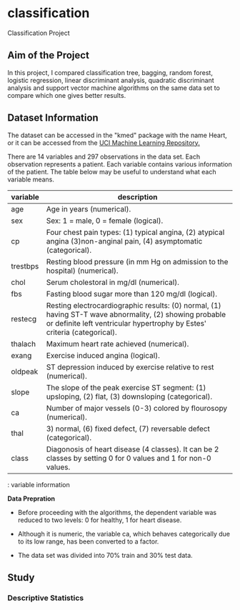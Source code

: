 # classification

Classification Project

## Aim of the Project

In this project, I compared classification tree, bagging, random forest, logistic regression, linear discriminant analysis, quadratic discriminant analysis and support vector machine algorithms on the same data set to compare which one gives better results.

## Dataset Information

The dataset can be accessed in the "kmed" package with the name Heart, or it can be accessed from the [UCI Machine Learning Repository.](https://archive.ics.uci.edu/ml/datasets/Heart+Disease)

There are 14 variables and 297 observations in the data set. Each observation represents a patient. Each variable contains various information of the patient. The table below may be useful to understand what each variable means.

| variable | description                                                                                                                                                                         |
|----------------|--------------------------------------------------------|
| age      | Age in years (numerical).                                                                                                                                                           |
| sex      | Sex: 1 = male, 0 = female (logical).                                                                                                                                                |
| cp       | Four chest pain types: (1) typical angina, (2) atypical angina (3)non-anginal pain, (4) asymptomatic (categorical).                                                                 |
| trestbps | Resting blood pressure (in mm Hg on admission to the hospital) (numerical).                                                                                                         |
| chol     | Serum cholestoral in mg/dl (numerical).                                                                                                                                             |
| fbs      | Fasting blood sugar more than 120 mg/dl (logical).                                                                                                                                  |
| restecg  | Resting electrocardiographic results: (0) normal, (1) having ST-T wave abnormality, (2) showing probable or definite left ventricular hypertrophy by Estes' criteria (categorical). |
| thalach  | Maximum heart rate achieved (numerical).                                                                                                                                            |
| exang    | Exercise induced angina (logical).                                                                                                                                                  |
| oldpeak  | ST depression induced by exercise relative to rest (numerical).                                                                                                                     |
| slope    | The slope of the peak exercise ST segment: (1) upsloping, (2) flat, (3) downsloping (categorical).                                                                                  |
| ca       | Number of major vessels (0-3) colored by flourosopy (numerical).                                                                                                                    |
| thal     | 3) normal, (6) fixed defect, (7) reversable defect (categorical).                                                                                                                   |
| class    | Diagonosis of heart disease (4 classes). It can be 2 classes by setting 0 for 0 values and 1 for non-0 values.                                                                      |

: variable information

**Data Prepration**

-   Before proceeding with the algorithms, the dependent variable was reduced to two levels: 0 for healthy, 1 for heart disease.

-   Although it is numeric, the variable ca, which behaves categorically due to its low range, has been converted to a factor.

-   The data set was divided into 70% train and 30% test data.


## Study


### Descriptive Statistics


